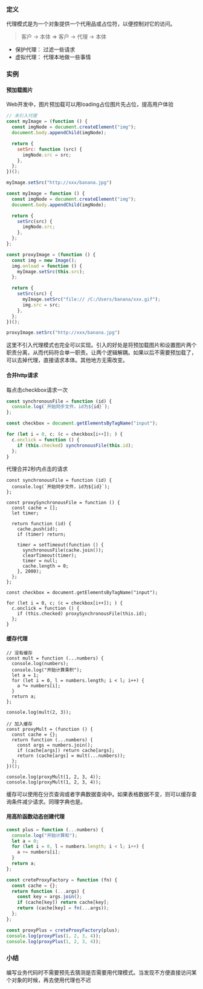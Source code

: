 ### 定义
代理模式是为一个对象提供一个代用品或占位符，以便控制对它的访问。
> 客户 -> 本体 => 客户 -> 代理 -> 本体
 
- 保护代理： 过滤一些请求
- 虚拟代理： 代理本地做一些事情

### 实例
#### 预加载图片
Web开发中，图片预加载可以用loading占位图片先占位，提高用户体验
```js
// 未引入代理
const myImage = (function () {
  const imgNode = document.createElement("img");
  document.body.appendChild(imgNode);

  return {
    setSrc: function (src) {
      imgNode.src = src;
    },
  };
})();

myImage.setSrc("http://xxx/banana.jpg")
```

```js
const myImage = function () {
  const imgNode = document.createElement("img");
  document.body.appendChild(imgNode);

  return {
    setSrc(src) {
      imgNode.src;
    },
  };
};

const proxyImage = (function () {
  const img = new Image();
  img.onload = function () {
    myImage.setSrc(this.src);
  };

  return {
    setSrc(src) {
      myImage.setSrc("file:// /C:/Users/banana/xxx.gif");
      img.src = src;
    },
  };
})();

proxyImage.setSrc("http://xxx/banana.jpg")
```

这里不引入代理模式也完全可以实现。引入的好处是将预加载图片和设置图片两个职责分离，从而代码符合单一职责。让两个逻辑解耦。如果以后不需要预加载了，可以去掉代理，直接请求本体。其他地方无需改变。

#### 合并http请求
每点击checkbox请求一次
```js
const synchronousFile = function (id) {
  console.log(`开始同步文件，id为${id}`);
};

const checkbox = document.getElementsByTagName("input");

for (let i = 0, c; (c = checkbox[i++]); ) {
  c.onclick = function () {
    if (this.checked) synchronousFile(this.id);
  };
}
```

代理合并2秒内点击的请求
```jS
const synchronousFile = function (id) {
  console.log(`开始同步文件，id为${id}`);
};

const proxySynchronousFile = function () {
  const cache = [];
  let timer;

  return function (id) {
    cache.push(id);
    if (timer) return;

    timer = setTimeout(function () {
      synchronousFile(cache.join());
      clearTimeout(timer);
      timer = null;
      cache.length = 0;
    }, 2000);
  };
};

const checkbox = document.getElementsByTagName("input");

for (let i = 0, c; (c = checkbox[i++]); ) {
  c.onclick = function () {
    if (this.checked) proxySynchronousFile(this.id);
  };
}
```

#### 缓存代理
```
// 没有缓存
const mult = function (...numbers) {
  console.log(numbers);
  console.log("开始计算乘积");
  let a = 1;
  for (let i = 0, l = numbers.length; i < l; i++) {
    a *= numbers[i];
  }
  return a;
};

console.log(mult(2, 3));

// 加入缓存
const proxyMult = (function () {
  const cache = {};
  return function (...numbers) {
    const args = numbers.join();
    if (cache[args]) return cache[args];
    return (cache[args] = mult(...numbers));
  };
})();

console.log(proxyMult(1, 2, 3, 4));
console.log(proxyMult(1, 2, 3, 4));
```

缓存可以使用在分页查询或者字典数据查询中。如果表格数据不变，则可以缓存查询条件减少请求。同理字典也是。

#### 用高阶函数动态创建代理
```js
const plus = function (...numbers) {
  console.log("开始计算和");
  let a = 0;
  for (let i = 0, l = numbers.length; i < l; i++) {
    a += numbers[i];
  }
  return a;
};

const creteProxyFactory = function (fn) {
  const cache = {};
  return function (...args) {
    const key = args.join();
    if (cache[key]) return cache[key];
    return (cache[key] = fn(...args));
  };
};

const proxyPlus = creteProxyFactory(plus);
console.log(proxyPlus(1, 2, 3, 4));
console.log(proxyPlus(1, 2, 3, 4));
```

### 小结
编写业务代码时不需要预先去猜测是否需要用代理模式。当发现不方便直接访问某个对象的时候，再去使用代理也不迟
